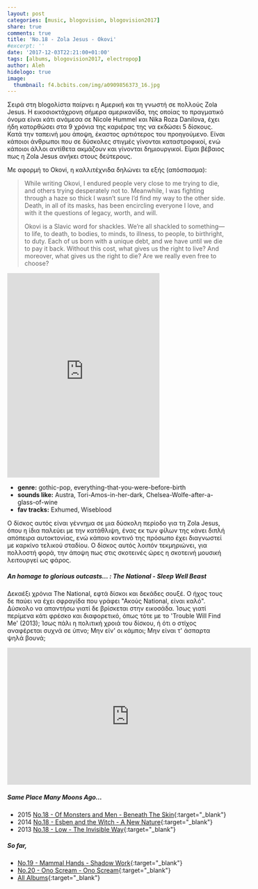 ```yaml
---
layout: post
categories: [music, blogovision, blogovision2017]
share: true
comments: true
title: 'No.18 - Zola Jesus - Okovi'
#excerpt: ''
date: '2017-12-03T22:21:00+01:00'
tags: [albums, blogovision2017, electropop]
author: Aleh
hidelogo: true
image:
  thumbnail: f4.bcbits.com/img/a0909856373_16.jpg
---
```

Σειρά στη blogoλίστα παίρνει η Αμερική και τη γνωστή σε πολλούς Zola Jesus. Η εικοσιοκτάχρονη σήμερα αμερικανίδα, της οποίας το πραγματικό όνομα είναι κάτι ανάμεσα σε Nicole Hummel και Nika Roza Danilova, έχει ήδη κατορθώσει στα 9 χρόνια της καριέρας της να εκδώσει 5 δίσκους. Κατά την ταπεινή μου άποψη, έκαστος αρτιότερος του προηγούμενο. Είναι κάποιοι άνθρωποι που σε δύσκολες στιγμές γίνονται καταστροφικοί, ενώ κάποιοι άλλοι αντίθετα ακμάζουν και γίνονται δημιουργικοί. Είμαι βέβαιος πως η Zola Jesus ανήκει στους δεύτερους.

Με αφορμή το Okovi, η καλλιτέχνιδα δηλώνει τα εξής (απόσπασμα):

> While writing Okovi, I endured people very close to me trying to die, and others trying desperately not to. Meanwhile, I was fighting through a haze so thick I wasn’t sure I’d find my way to the other side. Death, in all of its masks, has been encircling everyone I love, and with it the questions of legacy, worth, and will.
>
> Okovi is a Slavic word for shackles. We’re all shackled to something—to life, to death, to bodies, to minds, to illness, to people, to birthright, to duty. Each of us born with a unique debt, and we have until we die to pay it back. Without this cost, what gives us the right to live? And moreover, what gives us the right to die? Are we really even free to choose? 

<iframe style="border: 0; width: 350px; height: 470px;" src="https://bandcamp.com/EmbeddedPlayer/album=737380834/size=large/bgcol=ffffff/linkcol=0687f5/tracklist=false/track=1673857624/transparent=true/" seamless><a href="http://zolajesus.bandcamp.com/album/okovi">Okovi by Zola Jesus</a></iframe>

* **genre:** gothic-pop, everything-that-you-were-before-birth
* **sounds like:** Austra, Tori-Amos-in-her-dark, Chelsea-Wolfe-after-a-glass-of-wine
* **fav tracks:** Exhumed, Wiseblood

Ο δίσκος αυτός είναι γέννημα σε μια δύσκολη περίοδο για τη Zola Jesus, όπου η ίδια παλεύει με την κατάθλιψη, ένας εκ των φίλων της κάνει διπλή απόπειρα αυτοκτονίας, ενώ κάποιο κοντινό της πρόσωπο έχει διαγνωστεί με καρκίνο τελικού σταδίου. Ο δίσκος αυτός λοιπόν τεκμηριώνει, για πολλοστή φορά, την άποψη πως στις σκοτεινές ώρες η σκοτεινή μουσική λειτουργεί ως φάρος.

<div class="text-divider"></div>

##### <i class="fa fa-hand-o-right"></i> An homage to glorious outcasts... : The National - Sleep Well Beast

Δεκαέξι χρόνια The National, εφτά δίσκοι και δεκάδες σουξέ. O ήχος τους δε παύει να έχει σφραγίδα που γράφει "Ακούς National, είναι καλό". Δύσκολο να απαντήσω γιατί δε βρίσκεται στην εικοσάδα. Ίσως γιατί περίμενα κάτι φρέσκο και διαφορετικό, όπως τότε με το 'Trouble Will Find Me' (2013); Ίσως πάλι η πολιτική χροιά του δίσκου, ή ότι ο στίχος αναφέρεται συχνά σε ύπνο; Μην είν' οι κάμποι; Μην είναι τ' άσπαρτα ψηλά βουνά;

<iframe width="560" height="315" src="https://www.youtube.com/embed/GwZvip416NU?rel=0&amp;showinfo=0" frameborder="0" allowfullscreen></iframe>


##### <i class="fa fa-hand-o-right"></i> Same Place Many Moons Ago...

* 2015 [No.18 - Of Monsters and Men - Beneath The Skin](/music/blogovision/blogovision2015/blogovision2015-no18/){:target="_blank"}
* 2014 [No.18 - Esben and the Witch - A New Nature](/music/blogovision/blogovision2014/blogovision2014-no18/){:target="_blank"}
* 2013 [No.18 - Low - The Invisible Way](/music/blogovision/blogovision2013/blogovision2013-no18/){:target="_blank"}

##### <i class="fa fa-hand-o-right"></i> So far,

* [No.19 - Mammal Hands - Shadow Work](/music/blogovision/blogovision2017/no19/){:target="_blank"}
* [No.20 - Ono Scream - Ono Scream](/music/blogovision/blogovision2017/no20/){:target="_blank"}
* [All Albums](/music/new-albums-2017/){:target="_blank"}